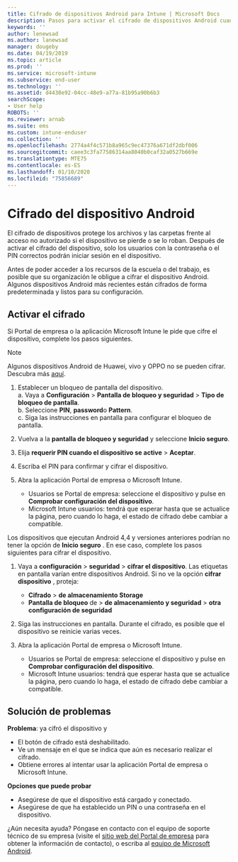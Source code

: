 ```yaml
---
title: Cifrado de dispositivos Android para Intune | Microsoft Docs
description: Pasos para activar el cifrado de dispositivos Android cuando lo requiere Intune
keywords: ''
author: lenewsad
ms.author: lanewsad
manager: dougeby
ms.date: 04/19/2019
ms.topic: article
ms.prod: ''
ms.service: microsoft-intune
ms.subservice: end-user
ms.technology: ''
ms.assetid: d4430e92-04cc-48e9-a77a-81b95a90b6b3
searchScope:
- User help
ROBOTS: ''
ms.reviewer: arnab
ms.suite: ems
ms.custom: intune-enduser
ms.collection: ''
ms.openlocfilehash: 2774a4f4c571b8a965c9ec47376a671df2dbf006
ms.sourcegitcommit: caee3c3fa77586314aa8040b0caf32a0527b669e
ms.translationtype: MTE75
ms.contentlocale: es-ES
ms.lasthandoff: 01/10/2020
ms.locfileid: "75856689"
---
```

# <a name="encrypting-your-android-device"></a>Cifrado del dispositivo Android

El cifrado de dispositivos protege los archivos y las carpetas frente al acceso no autorizado si el dispositivo se pierde o se lo roban. Después de activar el cifrado del dispositivo, solo los usuarios con la contraseña o el PIN correctos podrán iniciar sesión en el dispositivo. 

Antes de poder acceder a los recursos de la escuela o del trabajo, es posible que su organización le obligue a cifrar el dispositivo Android. Algunos dispositivos Android más recientes están cifrados de forma predeterminada y listos para su configuración.  

## <a name="turn-on-encryption"></a>Activar el cifrado

Si Portal de empresa o la aplicación Microsoft Intune le pide que cifre el dispositivo, complete los pasos siguientes. 

> [!Note]
> Algunos dispositivos Android de Huawei, vivo y OPPO no se pueden cifrar. Descubra más [aquí](your-device-appears-encrypted-but-cp-says-otherwise-android.md).  

1. Establecer un bloqueo de pantalla del dispositivo.  
    a. Vaya a **Configuración** > **Pantalla de bloqueo y seguridad** > **Tipo de bloqueo de pantalla**.  
    b. Seleccione **PIN**, **password**o **Pattern**.  
    c. Siga las instrucciones en pantalla para configurar el bloqueo de pantalla.  

2. Vuelva a la **pantalla de bloqueo y seguridad** y seleccione **Inicio seguro**.
3. Elija **requerir PIN cuando el dispositivo se active** > **Aceptar**.
4. Escriba el PIN para confirmar y cifrar el dispositivo.
5. Abra la aplicación Portal de empresa o Microsoft Intune.
    * Usuarios se Portal de empresa: seleccione el dispositivo y pulse en **Comprobar configuración del dispositivo**. 
    * Microsoft Intune usuarios: tendrá que esperar hasta que se actualice la página, pero cuando lo haga, el estado de cifrado debe cambiar a compatible.  

Los dispositivos que ejecutan Android 4,4 y versiones anteriores podrían no tener la opción de **Inicio seguro** . En ese caso, complete los pasos siguientes para cifrar el dispositivo.

1. Vaya a **configuración** > **seguridad** > **cifrar el dispositivo**. Las etiquetas en pantalla varían entre dispositivos Android. Si no ve la opción **cifrar dispositivo** , proteja:
    * **Cifrado** > **de almacenamiento Storage**
    * **Pantalla de bloqueo** de > **de almacenamiento y seguridad** > **otra configuración de seguridad** 

2. Siga las instrucciones en pantalla. Durante el cifrado, es posible que el dispositivo se reinicie varias veces.
3. Abra la aplicación Portal de empresa o Microsoft Intune.
    * Usuarios se Portal de empresa: seleccione el dispositivo y pulse en **Comprobar configuración del dispositivo**.  
    * Microsoft Intune usuarios: tendrá que esperar hasta que se actualice la página, pero cuando lo haga, el estado de cifrado debe cambiar a compatible.

## <a name="troubleshoot"></a>Solución de problemas  
**Problema**: ya cifró el dispositivo y

- El botón de cifrado está deshabilitado.
- Ve un mensaje en el que se indica que aún es necesario realizar el cifrado.
- Obtiene errores al intentar usar la aplicación Portal de empresa o Microsoft Intune.

**Opciones que puede probar**

- Asegúrese de que el dispositivo está cargado y conectado.  
- Asegúrese de que ha establecido un PIN o una contraseña en el dispositivo.  

¿Aún necesita ayuda? Póngase en contacto con el equipo de soporte técnico de su empresa (visite el [sitio web del Portal de empresa](https://go.microsoft.com/fwlink/?linkid=2010980) para obtener la información de contacto), o escriba al <a href="mailto:wintunedroidfbk@microsoft.com?subject=I'm having trouble with encryption on my Android device&body=Describe the issue you're experiencing here.">equipo de Microsoft Android</a>.  

